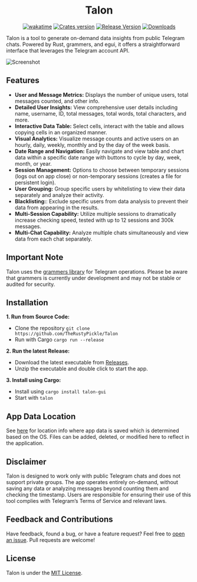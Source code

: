 <div align="center"><h1>Talon</h1></div>
<div align="center">
<a href="https://wakatime.com/badge/github/TheRustyPickle/Talon"><img src="https://wakatime.com/badge/github/TheRustyPickle/Talon.svg" alt="wakatime"></a>
<a href="https://crates.io/crates/talon-gui"><img src="https://img.shields.io/crates/v/talon-gui.svg?style=flat-square&logo=rust&color=orange" alt="Crates version"/></a>
<a href="https://github.com/TheRustyPickle/Talon/releases/latest"><img src="https://img.shields.io/github/v/release/TheRustyPickle/Talon?style=flat-square&logo=github&color=orange" alt="Release Version"/></a>
<a href="https://crates.io/crates/talon-gui"><img src="https://img.shields.io/crates/d/talon-gui?style=flat-square" alt="Downloads"/></a>
</div>

Talon is a tool to generate on-demand data insights from public Telegram chats. Powered by Rust, grammers, and egui, it offers a straightforward interface that leverages the Telegram account API.

![Screenshot](https://github.com/TheRustyPickle/Talon/assets/35862475/56b834d8-992b-413c-81e7-aaf023e00047)

## Features

- **User and Message Metrics:** Displays the number of unique users, total messages counted, and other info.
- **Detailed User Insights:** View comprehensive user details including name, username, ID, total messages, total words, total characters, and more.
- **Interactive Data Table:** Select cells, interact with the table and allows copying cells in an organized manner.
- **Visual Analytics:** Visualize message counts and active users on an hourly, daily, weekly, monthly and by the day of the week basis.
- **Date Range and Navigation:** Easily navigate and view table and chart data within a specific date range with buttons to cycle by day, week, month, or year.
- **Session Management:** Options to choose between temporary sessions (logs out on app close) or non-temporary sessions (creates a file for persistent login).
- **User Grouping:** Group specific users by whitelisting to view their data separately and analyze their activity.
- **Blacklisting:**: Exclude specific users from data analysis to prevent their data from appearing in the results.
- **Multi-Session Capability:** Utilize multiple sessions to dramatically increase checking speed, tested with up to 12 sessions and 300k messages.
- **Multi-Chat Capability:** Analyze multiple chats simultaneously and view data from each chat separately.

## Important Note

Talon uses the [grammers library](https://github.com/lonami/grammers) for Telegram operations. Please be aware that grammers is currently under development and may not be stable or audited for security.

## Installation

**1. Run from Source Code:**

- Clone the repository `git clone https://github.com/TheRustyPickle/Talon`
- Run with Cargo `cargo run --release`

**2. Run the latest Release:**

- Download the latest executable from [Releases](https://github.com/TheRustyPickle/Talon/releases/latest).
- Unzip the executable and double click to start the app.

**3. Install using Cargo:**

- Install using `cargo install talon-gui`
- Start with `talon`

## App Data Location

See [here](https://docs.rs/dirs/latest/dirs/fn.data_local_dir.html) for location info where app data is saved which is determined based on the OS. Files can be added, deleted, or modified here to reflect in the application.

## Disclaimer

Talon is designed to work only with public Telegram chats and does not support private groups. The app operates entirely on-demand, without saving any data or analyzing messages beyond counting them and checking the timestamp. Users are responsible for ensuring their use of this tool complies with Telegram’s Terms of Service and relevant laws.

## Feedback and Contributions

Have feedback, found a bug, or have a feature request? Feel free to [open an issue](https://github.com/TheRustyPickle/Talon/issues/new). Pull requests are welcome!

## License

Talon is under the [MIT License](LICENSE).
